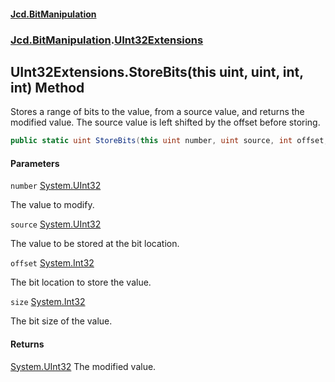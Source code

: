 #### [Jcd.BitManipulation](index 'index')

### [Jcd.BitManipulation](Jcd.BitManipulation 'Jcd.BitManipulation').[UInt32Extensions](Jcd.BitManipulation.UInt32Extensions 'Jcd.BitManipulation.UInt32Extensions')

## UInt32Extensions.StoreBits(this uint, uint, int, int) Method

Stores a range of bits to the value, from a source value, and returns the modified value. The source value is left shifted by the offset before storing.

```csharp
public static uint StoreBits(this uint number, uint source, int offset, int size);
```

#### Parameters

<a name='Jcd.BitManipulation.UInt32Extensions.StoreBits(thisuint,uint,int,int).number'></a>

`number` [System.UInt32](https://docs.microsoft.com/en-us/dotnet/api/System.UInt32 'System.UInt32')

The value to modify.

<a name='Jcd.BitManipulation.UInt32Extensions.StoreBits(thisuint,uint,int,int).source'></a>

`source` [System.UInt32](https://docs.microsoft.com/en-us/dotnet/api/System.UInt32 'System.UInt32')

The value to be stored at the bit location.

<a name='Jcd.BitManipulation.UInt32Extensions.StoreBits(thisuint,uint,int,int).offset'></a>

`offset` [System.Int32](https://docs.microsoft.com/en-us/dotnet/api/System.Int32 'System.Int32')

The bit location to store the value.

<a name='Jcd.BitManipulation.UInt32Extensions.StoreBits(thisuint,uint,int,int).size'></a>

`size` [System.Int32](https://docs.microsoft.com/en-us/dotnet/api/System.Int32 'System.Int32')

The bit size of the value.

#### Returns

[System.UInt32](https://docs.microsoft.com/en-us/dotnet/api/System.UInt32 'System.UInt32')
The modified value.